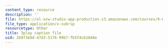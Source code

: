 ```yaml
---
content_type: resource
description: ''
file: https://ol-ocw-studio-app-production.s3.amazonaws.com/courses/9-00-introduction-to-psychology-fall-2004/268f3e8d47d3517699b7fb5f4cb1846e_10502.vtt
file_type: application/x-subrip
resourcetype: Other
title: 3play caption file
uid: 268f3e8d-47d3-5176-99b7-fb5f4cb1846e
---
```


